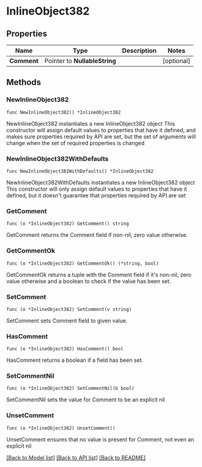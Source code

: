 # InlineObject382

## Properties

Name | Type | Description | Notes
------------ | ------------- | ------------- | -------------
**Comment** | Pointer to **NullableString** |  | [optional] 

## Methods

### NewInlineObject382

`func NewInlineObject382() *InlineObject382`

NewInlineObject382 instantiates a new InlineObject382 object
This constructor will assign default values to properties that have it defined,
and makes sure properties required by API are set, but the set of arguments
will change when the set of required properties is changed

### NewInlineObject382WithDefaults

`func NewInlineObject382WithDefaults() *InlineObject382`

NewInlineObject382WithDefaults instantiates a new InlineObject382 object
This constructor will only assign default values to properties that have it defined,
but it doesn't guarantee that properties required by API are set

### GetComment

`func (o *InlineObject382) GetComment() string`

GetComment returns the Comment field if non-nil, zero value otherwise.

### GetCommentOk

`func (o *InlineObject382) GetCommentOk() (*string, bool)`

GetCommentOk returns a tuple with the Comment field if it's non-nil, zero value otherwise
and a boolean to check if the value has been set.

### SetComment

`func (o *InlineObject382) SetComment(v string)`

SetComment sets Comment field to given value.

### HasComment

`func (o *InlineObject382) HasComment() bool`

HasComment returns a boolean if a field has been set.

### SetCommentNil

`func (o *InlineObject382) SetCommentNil(b bool)`

 SetCommentNil sets the value for Comment to be an explicit nil

### UnsetComment
`func (o *InlineObject382) UnsetComment()`

UnsetComment ensures that no value is present for Comment, not even an explicit nil

[[Back to Model list]](../README.md#documentation-for-models) [[Back to API list]](../README.md#documentation-for-api-endpoints) [[Back to README]](../README.md)


